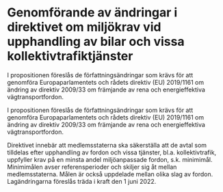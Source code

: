 # Genomförande av ändringar i direktivet om miljökrav vid upphandling av bilar och vissa kollektivtrafiktjänster

I propositionen föreslås de författningsändringar som krävs för att
genomföra Europaparlamentets och rådets direktiv (EU) 2019/1161 om
ändring av direktiv 2009/33 om främjande av rena och energieffektiva
vägtransportfordon.

I propositionen föreslås de författningsändringar som krävs för att
genomföra Europaparlamentets och rådets direktiv (EU) 2019/1161 om
ändring av direktiv 2009/33 om främjande av rena och energieffektiva
vägtransportfordon.

Direktivet innebär att medlemsstaterna ska säkerställa att de avtal som
tilldelas efter upphandling av fordon och vissa tjänster, bl.a. kollektivtrafik,
uppfyller krav på en minsta andel miljöanpassade fordon, s.k.
minimimål. Minimimålen avser referensperioder och skiljer sig åt mellan
medlemsstaterna. Målen är också uppdelade mellan olika slag av fordon.
Lagändringarna föreslås träda i kraft den 1 juni 2022.
